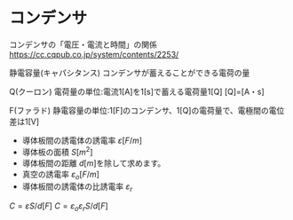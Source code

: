 # コンデンサ

コンデンサの「電圧・電流と時間」の関係
https://cc.cqpub.co.jp/system/contents/2253/

静電容量(キャパシタンス)
コンデンサが蓄えることができる電荷の量

Q(クーロン)
電荷量の単位:電流1[A]を1[s]で蓄える電荷量1[Q]
[Q]=[A・s]

F(ファラド)
静電容量の単位:1[F]のコンデンサ、1[Q]の電荷量で、電極間の電位差は1[V]


- 導体板間の誘電体の誘電率 $ε [F/m]$
- 導体板の面積 $S [m^2]$
- 導体板間の距離 $d [m]$を除して求めます。
- 真空の誘電率 $ε_o [F/m]$
- 導体板間の誘電体の比誘電率 $ε_r$

$C = εS/d [F]$
$C = ε_o ε_r S/d [F]$

